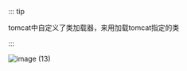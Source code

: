 ::: tip

tomcat中自定义了类加载器，来用加载tomcat指定的类

:::



![image (13)](https://gitee.com/q10viking/PictureRepos/raw/master/images//202112131905446.jpg)
